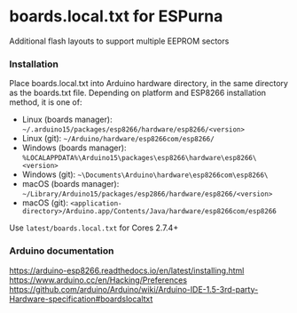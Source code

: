# boards.local.txt for ESPurna

Additional flash layouts to support multiple EEPROM sectors

### Installation

Place boards.local.txt into Arduino hardware directory, in the same directory as the boards.txt file. Depending on platform and ESP8266 installation method, it is one of:

- Linux (boards manager): `~/.arduino15/packages/esp8266/hardware/esp8266/<version>`
- Linux (git): `~/Arduino/hardware/esp8266com/esp8266/`
- Windows (boards manager): `%LOCALAPPDATA%\Arduino15\packages\esp8266\hardware\esp8266\<version>`
- Windows (git): `~\Documents\Arduino\hardware\esp8266com\esp8266\`
- macOS (boards manager): `~/Library/Arduino15/packages/esp2866/hardware/esp8266/<version>`
- macOS (git): `<application-directory>/Arduino.app/Contents/Java/hardware/esp8266com/esp8266`

Use `latest/boards.local.txt` for Cores 2.7.4+


### Arduino documentation

https://arduino-esp8266.readthedocs.io/en/latest/installing.html
https://www.arduino.cc/en/Hacking/Preferences
https://github.com/arduino/Arduino/wiki/Arduino-IDE-1.5-3rd-party-Hardware-specification#boardslocaltxt 
